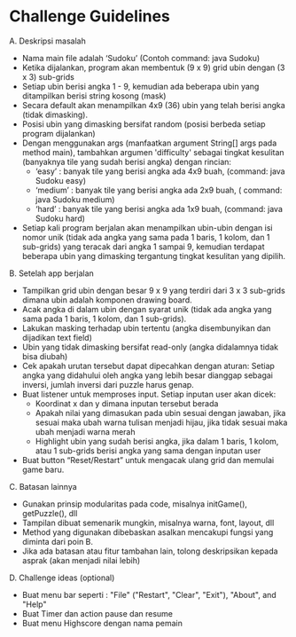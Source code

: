 # Challenge Guidelines

A. Deskripsi masalah
- Nama main file adalah ‘Sudoku’ (Contoh command: java Sudoku)
- Ketika dijalankan, program akan membentuk (9 x 9) grid ubin dengan (3 x 3) sub-grids
- Setiap ubin berisi angka 1 - 9, kemudian ada beberapa ubin yang ditampilkan berisi string kosong (mask)
- Secara default akan menampilkan 4x9 (36) ubin yang telah berisi angka (tidak dimasking). 
- Posisi ubin yang dimasking bersifat random (posisi berbeda setiap program dijalankan)
- Dengan menggunakan args (manfaatkan argument String[] args pada method main), tambahkan argumen 'difficulty' sebagai tingkat kesulitan (banyaknya tile yang sudah berisi angka) dengan rincian:
    - ‘easy’ : banyak tile yang berisi angka ada 4x9 buah, (command: java Sudoku easy)
    - ‘medium’ : banyak tile yang berisi angka ada 2x9 buah, ( command: java Sudoku medium)
    - ‘hard’ : banyak tile yang berisi angka ada 1x9 buah, (command: java Sudoku hard)
- Setiap kali program berjalan akan menampilkan ubin-ubin dengan isi nomor unik (tidak ada angka yang sama pada 1 baris, 1 kolom, dan 1 sub-grids) yang teracak dari angka 1 sampai 9, kemudian terdapat beberapa ubin yang dimasking tergantung tingkat kesulitan yang dipilih.

B. Setelah app berjalan
- Tampilkan grid ubin dengan besar 9 x 9 yang terdiri dari 3 x 3 sub-grids dimana ubin adalah komponen drawing board.
- Acak angka di dalam ubin dengan syarat unik (tidak ada angka yang sama pada 1 baris, 1 kolom, dan 1 sub-grids).
- Lakukan masking terhadap ubin tertentu (angka disembunyikan dan dijadikan text field)
- Ubin yang tidak dimasking bersifat read-only (angka didalamnya tidak bisa diubah)
- Cek apakah urutan tersebut dapat dipecahkan dengan aturan: Setiap angka yang didahului oleh angka yang lebih besar dianggap sebagai inversi, jumlah inversi dari puzzle harus genap.
- Buat listener untuk memproses input. Setiap inputan user akan dicek:
    - Koordinat x dan y dimana inputan tersebut berada
    - Apakah nilai yang dimasukan pada ubin sesuai dengan jawaban, jika sesuai maka ubah warna tulisan menjadi hijau, jika tidak sesuai maka ubah menjadi warna merah
    - Highlight ubin yang sudah berisi angka, jika dalam 1 baris, 1 kolom, atau 1 sub-grids berisi angka yang sama dengan inputan user
- Buat button “Reset/Restart” untuk mengacak ulang grid dan memulai game baru.

C. Batasan lainnya
- Gunakan prinsip modularitas pada code, misalnya initGame(), getPuzzle(), dll
- Tampilan dibuat semenarik mungkin, misalnya warna, font, layout, dll
- Method yang digunakan dibebaskan asalkan mencakupi fungsi yang diminta dari poin B.
- Jika ada batasan atau fitur tambahan lain, tolong deskripsikan kepada asprak (akan menjadi nilai lebih) 

D. Challenge ideas (optional)
- Buat menu bar seperti :  "File" ("Restart", "Clear", "Exit"), "About", and "Help"
- Buat Timer dan action pause dan resume
- Buat menu Highscore dengan nama pemain
